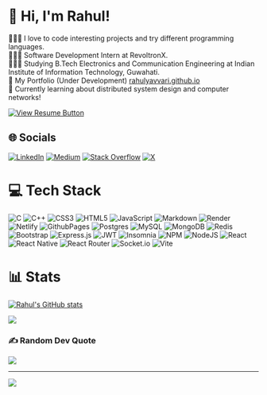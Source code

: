 # 👋 Hi, I'm Rahul!
👨🏻‍💻 I love to code interesting projects and try different programming languages.<br/>
👨🏻‍💻 Software Development Intern at RevoltronX.<br/>
🧑🏻‍🎓 Studying B.Tech Electronics and Communication Engineering at Indian Institute of Information Technology, Guwahati.<br/>
🎨 My Portfolio (Under Development) [rahulyavvari.github.io](https://rahulyavvari.github.io)<br/>
💭 Currently learning about distributed system design and computer networks!<br/>

<p>
  <a href="https://drive.google.com/file/d/1rFcWygtSXwZlPW8IGsPeVX361kMPiI_3/view" target="_blank">
    <img src="https://img.shields.io/badge/View%20Resume-8A2BE2" alt="View Resume Button">
  </a>
</p>

## 🌐 Socials
[![LinkedIn](https://img.shields.io/badge/LinkedIn-%230077B5.svg?logo=linkedin&logoColor=white)](https://linkedin.com/in/rahulyavvari) [![Medium](https://img.shields.io/badge/Medium-12100E?logo=medium&logoColor=white)](https://medium.com/@rahulyavvari) [![Stack Overflow](https://img.shields.io/badge/-Stackoverflow-FE7A16?logo=stack-overflow&logoColor=white)](https://stackoverflow.com/users/16645729) [![X](https://img.shields.io/badge/X-black.svg?logo=X&logoColor=white)](https://x.com/RahulYavvari) 
<br/>
# 💻 Tech Stack
![C](https://img.shields.io/badge/c-%2300599C.svg?style=for-the-badge&logo=c&logoColor=white) ![C++](https://img.shields.io/badge/c++-%2300599C.svg?style=for-the-badge&logo=c%2B%2B&logoColor=white) ![CSS3](https://img.shields.io/badge/css3-%231572B6.svg?style=for-the-badge&logo=css3&logoColor=white) ![HTML5](https://img.shields.io/badge/html5-%23E34F26.svg?style=for-the-badge&logo=html5&logoColor=white) ![JavaScript](https://img.shields.io/badge/javascript-%23323330.svg?style=for-the-badge&logo=javascript&logoColor=%23F7DF1E) ![Markdown](https://img.shields.io/badge/markdown-%23000000.svg?style=for-the-badge&logo=markdown&logoColor=white) ![Render](https://img.shields.io/badge/Render-%46E3B7.svg?style=for-the-badge&logo=render&logoColor=white) ![Netlify](https://img.shields.io/badge/netlify-%23000000.svg?style=for-the-badge&logo=netlify&logoColor=#00C7B7) ![GithubPages](https://img.shields.io/badge/github%20pages-121013?style=for-the-badge&logo=github&logoColor=white) ![Postgres](https://img.shields.io/badge/postgres-%23316192.svg?style=for-the-badge&logo=postgresql&logoColor=white) ![MySQL](https://img.shields.io/badge/mysql-4479A1.svg?style=for-the-badge&logo=mysql&logoColor=white) ![MongoDB](https://img.shields.io/badge/MongoDB-%234ea94b.svg?style=for-the-badge&logo=mongodb&logoColor=white) ![Redis](https://img.shields.io/badge/redis-%23DD0031.svg?style=for-the-badge&logo=redis&logoColor=white) ![Bootstrap](https://img.shields.io/badge/bootstrap-%238511FA.svg?style=for-the-badge&logo=bootstrap&logoColor=white) ![Express.js](https://img.shields.io/badge/express.js-%23404d59.svg?style=for-the-badge&logo=express&logoColor=%2361DAFB) ![JWT](https://img.shields.io/badge/JWT-black?style=for-the-badge&logo=JSON%20web%20tokens) ![Insomnia](https://img.shields.io/badge/Insomnia-black?style=for-the-badge&logo=insomnia&logoColor=5849BE) ![NPM](https://img.shields.io/badge/NPM-%23CB3837.svg?style=for-the-badge&logo=npm&logoColor=white) ![NodeJS](https://img.shields.io/badge/node.js-6DA55F?style=for-the-badge&logo=node.js&logoColor=white) ![React](https://img.shields.io/badge/react-%2320232a.svg?style=for-the-badge&logo=react&logoColor=%2361DAFB) ![React Native](https://img.shields.io/badge/react_native-%2320232a.svg?style=for-the-badge&logo=react&logoColor=%2361DAFB) ![React Router](https://img.shields.io/badge/React_Router-CA4245?style=for-the-badge&logo=react-router&logoColor=white) ![Socket.io](https://img.shields.io/badge/Socket.io-black?style=for-the-badge&logo=socket.io&badgeColor=010101) ![Vite](https://img.shields.io/badge/vite-%23646CFF.svg?style=for-the-badge&logo=vite&logoColor=white)
<br/>
# 📊 Stats
[![Rahul's GitHub stats](https://github-readme-stats.vercel.app/api?username=RahulYavvari&show_icons=true&theme=radical)](https://github.com/anuraghazra/github-readme-stats) <br/>
<!-- ![](https://github-readme-streak-stats.herokuapp.com/?user=RahulYavvari&theme=radical&hide_border=false) -->
![](https://github-readme-stats.vercel.app/api/top-langs/?username=RahulYavvari&theme=radical&hide_border=false&include_all_commits=false&count_private=false&layout=compact) <br/>

### ✍️ Random Dev Quote
![](https://quotes-github-readme.vercel.app/api?type=horizontal&theme=radical)

---
[![](https://visitcount.itsvg.in/api?id=RahulYavvari&icon=0&color=0)](https://visitcount.itsvg.in)
<!-- Proudly created with GPRM ( https://gprm.itsvg.in ) -->
